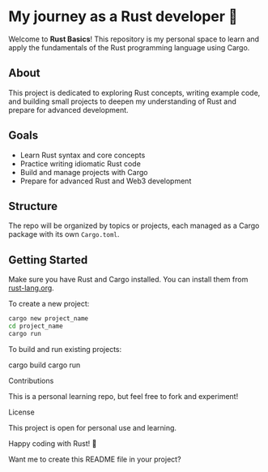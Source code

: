# My journey as a Rust developer 🦀

Welcome to **Rust Basics**! This repository is my personal space to learn and apply the fundamentals of the Rust programming language using Cargo.

## About

This project is dedicated to exploring Rust concepts, writing example code, and building small projects to deepen my understanding of Rust and prepare for advanced development.

## Goals

- Learn Rust syntax and core concepts
- Practice writing idiomatic Rust code
- Build and manage projects with Cargo
- Prepare for advanced Rust and Web3 development

## Structure

The repo will be organized by topics or projects, each managed as a Cargo package with its own `Cargo.toml`.

## Getting Started

Make sure you have Rust and Cargo installed. You can install them from [rust-lang.org](https://www.rust-lang.org/tools/install).

To create a new project:

```bash
cargo new project_name
cd project_name
cargo run
```

To build and run existing projects:

cargo build
cargo run

Contributions

This is a personal learning repo, but feel free to fork and experiment!

License

This project is open for personal use and learning.

Happy coding with Rust! 🚀


Want me to create this README file in your project?
